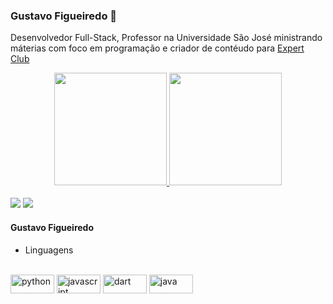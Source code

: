 ### Gustavo Figueiredo 👋

Desenvolvedor Full-Stack, Professor na Universidade São José ministrando máterias com foco em programação e criador de contéudo para [Expert Club](https://www.rocketseat.com.br/expertsclub)

<div align="center">
  <a href="https://github.com/gustavodsf">
  <img height="180em" src="https://github-readme-stats.vercel.app/api/?username=gustavodsf&show_icons=true&title_color=fff&icon_color=79ff97&text_color=9f9f9f&bg_color=151515"/>
  <img height="180em" src="https://github-readme-stats.vercel.app/api/top-langs/?username=gustavodsf&show_icons=true&title_color=fff&icon_color=79ff97&text_color=9f9f9f&bg_color=151515"/>
</div>
<div style="display: inline_block"><br />
  <a href = "mailto:gustavodsf1@gmail.com"><img src="https://img.shields.io/badge/-Gmail-%23333?style=for-the-badge&logo=gmail&logoColor=white" target="_blank"></a>
  <a href="https://www.linkedin.com/in/gustavo-figueiredo-8602966b/" target="_blank"><img src="https://img.shields.io/badge/-LinkedIn-%230077B5?style=for-the-badge&logo=linkedin&logoColor=white" target="_blank"></a>
</div>

 #### Gustavo Figueiredo
 * Linguagens
<div style="display: inline_block"><br />
 <img align="center" alt="python"     height="30" width="70" src="https://img.shields.io/badge/Python-3776AB?style=for-the-badge&logo=python&logoColor=white">
 <img align="center" alt="javascript" height="30" width="70" src="https://img.shields.io/badge/JavaScript-F7DF1E?style=for-the-badge&logo=javascript&logoColor=black">
 <img align="center" alt="dart"       height="30" width="70" src="https://img.shields.io/badge/Dart-0175C2?style=for-the-badge&logo=dart&logoColor=white">
 <img align="center" alt="java"       height="30" width="70" src="https://img.shields.io/badge/Java-ED8B00?style=for-the-badge&logo=java&logoColor=white">
</div>
